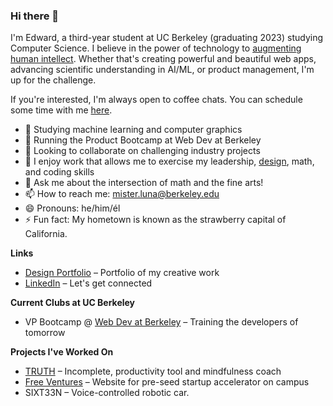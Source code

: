 ### Hi there 👋

I'm Edward, a third-year student at UC Berkeley (graduating 2023) studying Computer Science. I believe in the power of technology to [augmenting human intellect](https://www.dougengelbart.org/pubs/augment-3906.html). Whether that's creating powerful and beautiful web apps, advancing scientific understanding in AI/ML, or product management, I'm up for the challenge.

If you're interested, I'm always open to coffee chats. You can schedule some time with me [here](https://calendly.com/misterluna).

- 🔭 Studying machine learning and computer graphics
- 🌱 Running the Product Bootcamp at Web Dev at Berkeley
- 👯 Looking to collaborate on challenging industry projects 
- 🤔 I enjoy work that allows me to exercise my leadership, [design](https://misterluna.myportfolio.com/), math, and coding skills
- 💬 Ask me about the intersection of math and the fine arts!
- 📫 How to reach me: mister.luna@berkeley.edu
- 😄 Pronouns: he/him/él
- ⚡ Fun fact: My hometown is known as the strawberry capital of California.

**Links**
- [Design Portfolio](https://misterluna.myportfolio.com/) – Portfolio of my creative work
- [LinkedIn](https://www.linkedin.com/in/edwardlunacs/) – Let's get connected

**Current Clubs at UC Berkeley**
- VP Bootcamp @ [Web Dev at Berkeley](https://webatberkeley.org/bootcamp) – Training the developers of tomorrow

**Projects I've Worked On**
- [TRUTH](https://misterluna.myportfolio.com/truth) – Incomplete, productivity tool and mindfulness coach
- [Free Ventures](https://www.freeventures.org/) – Website for pre-seed startup accelerator on campus
- SIXT33N – Voice-controlled robotic car.
